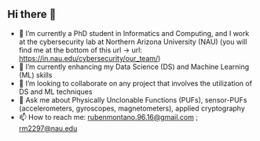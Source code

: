 ## Hi there 👋

- 🔭 I’m currently a PhD student in Informatics and Computing, and I work at the cybersecurity lab at Northern Arizona University (NAU) (you will find me at the bottom of this url -> url: https://in.nau.edu/cybersecurity/our_team/)
- 🌱 I’m currently enhancing my Data Science (DS) and Machine Learning (ML) skills
- 👯 I’m looking to collaborate on any project that involves the utilization of DS and ML techniques
- 💬 Ask me about Physically Unclonable Functions (PUFs), sensor-PUFs (accelerometers, gyroscopes, magnetometers), applied cryptography
- 📫 How to reach me: rubenmontano.96.16@gmail.com ; rm2297@nau.edu

